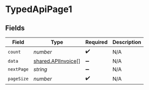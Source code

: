# TypedApiPage1


## Fields

| Field                                                           | Type                                                            | Required                                                        | Description                                                     |
| --------------------------------------------------------------- | --------------------------------------------------------------- | --------------------------------------------------------------- | --------------------------------------------------------------- |
| `count`                                                         | *number*                                                        | :heavy_check_mark:                                              | N/A                                                             |
| `data`                                                          | [shared.APIInvoice](../../../sdk/models/shared/apiinvoice.md)[] | :heavy_minus_sign:                                              | N/A                                                             |
| `nextPage`                                                      | *string*                                                        | :heavy_minus_sign:                                              | N/A                                                             |
| `pageSize`                                                      | *number*                                                        | :heavy_check_mark:                                              | N/A                                                             |